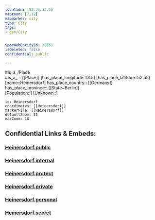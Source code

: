 ```yaml
---
location: [52.55,13.5] 
mapzoom: [7,12] 
mapmarker: city 
type: City
tags:
- geo/City


SpocWebEntityId: 30855
isDeleted: false
confidential: public

---
```

#is_a_/Place  
#is_a_ :: [[Place]] 
[has_place_longitude::13.5] 
[has_place_latitude::52.55] 
[name::Heinersdorf] 
has_place_country:: [[Germany]]  
has_place_province:: [[State~Berlin]]  
[Population::] 
[Unknown::] 


```leaflet
id: Heinersdorf
coordinates: [[Heinersdorf]] 
markerFile: [[Heinersdorf]] 
defaultZoom: 11 
maxZoom: 18
```


## Confidential Links & Embeds: 

### [Heinersdorf.public](/_public/\Earth\Continent\Europe\Europe~Central\Germany\Germany~West\State~Berlin\cities~BerlinHeinersdorf.public.md) 

### [Heinersdorf.internal](/_internal/\Earth\Continent\Europe\Europe~Central\Germany\Germany~West\State~Berlin\cities~BerlinHeinersdorf.internal.md) 

### [Heinersdorf.protect](/_protect/\Earth\Continent\Europe\Europe~Central\Germany\Germany~West\State~Berlin\cities~BerlinHeinersdorf.protect.md) 

### [Heinersdorf.private](/_private/\Earth\Continent\Europe\Europe~Central\Germany\Germany~West\State~Berlin\cities~BerlinHeinersdorf.private.md) 

### [Heinersdorf.personal](/_personal/\Earth\Continent\Europe\Europe~Central\Germany\Germany~West\State~Berlin\cities~BerlinHeinersdorf.personal.md) 

### [Heinersdorf.secret](/_secret/\Earth\Continent\Europe\Europe~Central\Germany\Germany~West\State~Berlin\cities~BerlinHeinersdorf.secret.md)

